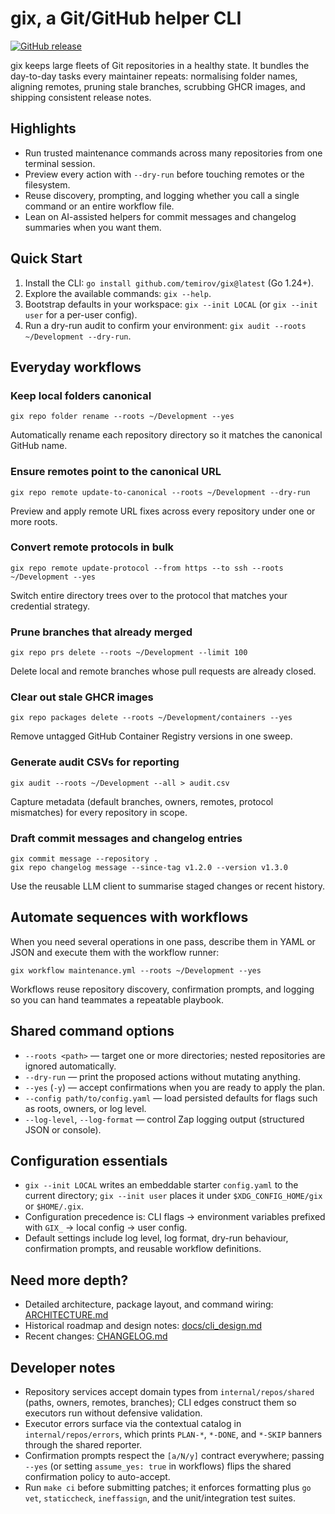 # gix, a Git/GitHub helper CLI

[![GitHub release](https://img.shields.io/github/release/temirov/gix.svg)](https://github.com/temirov/gix/releases)

gix keeps large fleets of Git repositories in a healthy state. It bundles the day-to-day tasks every maintainer repeats: normalising folder names, aligning remotes, pruning stale branches, scrubbing GHCR images, and shipping consistent release notes.

## Highlights

- Run trusted maintenance commands across many repositories from one terminal session.
- Preview every action with `--dry-run` before touching remotes or the filesystem.
- Reuse discovery, prompting, and logging whether you call a single command or an entire workflow file.
- Lean on AI-assisted helpers for commit messages and changelog summaries when you want them.

## Quick Start

1. Install the CLI: `go install github.com/temirov/gix@latest` (Go 1.24+).
2. Explore the available commands: `gix --help`.
3. Bootstrap defaults in your workspace: `gix --init LOCAL` (or `gix --init user` for a per-user config).
4. Run a dry-run audit to confirm your environment: `gix audit --roots ~/Development --dry-run`.

## Everyday workflows

### Keep local folders canonical

```shell
gix repo folder rename --roots ~/Development --yes
```

Automatically rename each repository directory so it matches the canonical GitHub name.

### Ensure remotes point to the canonical URL

```shell
gix repo remote update-to-canonical --roots ~/Development --dry-run
```

Preview and apply remote URL fixes across every repository under one or more roots.

### Convert remote protocols in bulk

```shell
gix repo remote update-protocol --from https --to ssh --roots ~/Development --yes
```

Switch entire directory trees over to the protocol that matches your credential strategy.

### Prune branches that already merged

```shell
gix repo prs delete --roots ~/Development --limit 100
```

Delete local and remote branches whose pull requests are already closed.

### Clear out stale GHCR images

```shell
gix repo packages delete --roots ~/Development/containers --yes
```

Remove untagged GitHub Container Registry versions in one sweep.

### Generate audit CSVs for reporting

```shell
gix audit --roots ~/Development --all > audit.csv
```

Capture metadata (default branches, owners, remotes, protocol mismatches) for every repository in scope.

### Draft commit messages and changelog entries

```shell
gix commit message --repository .
gix repo changelog message --since-tag v1.2.0 --version v1.3.0
```

Use the reusable LLM client to summarise staged changes or recent history.

## Automate sequences with workflows

When you need several operations in one pass, describe them in YAML or JSON and execute them with the workflow runner:

```shell
gix workflow maintenance.yml --roots ~/Development --yes
```

Workflows reuse repository discovery, confirmation prompts, and logging so you can hand teammates a repeatable playbook.

## Shared command options

- `--roots <path>` — target one or more directories; nested repositories are ignored automatically.
- `--dry-run` — print the proposed actions without mutating anything.
- `--yes` (`-y`) — accept confirmations when you are ready to apply the plan.
- `--config path/to/config.yaml` — load persisted defaults for flags such as roots, owners, or log level.
- `--log-level`, `--log-format` — control Zap logging output (structured JSON or console).

## Configuration essentials

- `gix --init LOCAL` writes an embeddable starter `config.yaml` to the current directory; `gix --init user` places it under `$XDG_CONFIG_HOME/gix` or `$HOME/.gix`.
- Configuration precedence is: CLI flags → environment variables prefixed with `GIX_` → local config → user config.
- Default settings include log level, log format, dry-run behaviour, confirmation prompts, and reusable workflow definitions.

## Need more depth?

- Detailed architecture, package layout, and command wiring: [ARCHITECTURE.md](ARCHITECTURE.md)
- Historical roadmap and design notes: [docs/cli_design.md](docs/cli_design.md)
- Recent changes: [CHANGELOG.md](CHANGELOG.md)

## Developer notes

- Repository services accept domain types from `internal/repos/shared` (paths, owners, remotes, branches); CLI edges construct them so executors run without defensive validation.
- Executor errors surface via the contextual catalog in `internal/repos/errors`, which prints `PLAN-*`, `*-DONE`, and `*-SKIP` banners through the shared reporter.
- Confirmation prompts respect the `[a/N/y]` contract everywhere; passing `--yes` (or setting `assume_yes: true` in workflows) flips the shared confirmation policy to auto-accept.
- Run `make ci` before submitting patches; it enforces formatting plus `go vet`, `staticcheck`, `ineffassign`, and the unit/integration test suites.
